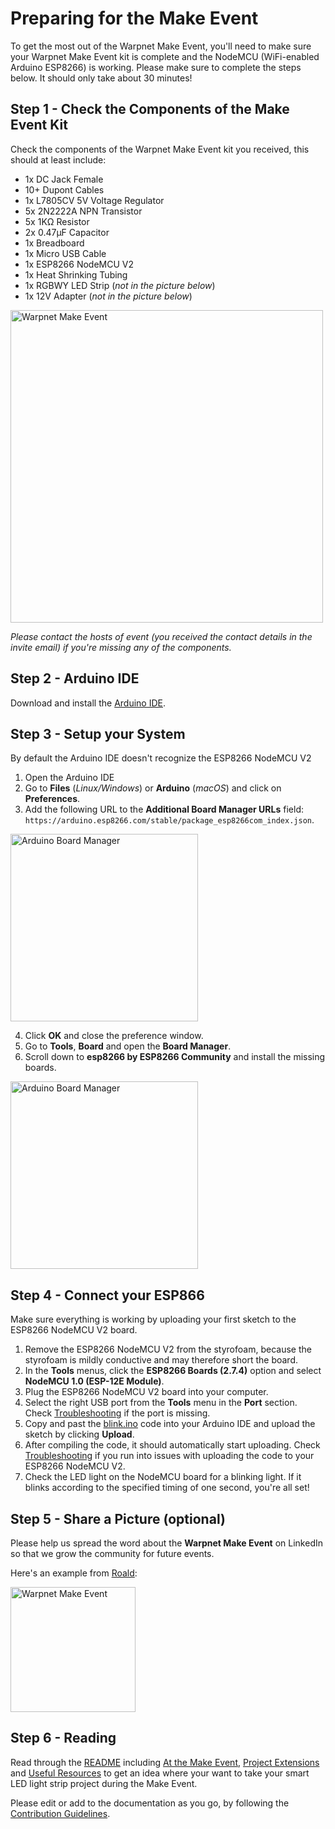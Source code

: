 # Preparing for the Make Event

To get the most out of the Warpnet Make Event, you'll need to make sure your Warpnet Make Event kit is complete and the NodeMCU (WiFi-enabled Arduino ESP8266) is working. Please make sure to complete the steps below. It should only take about 30 minutes!

## Step 1 - Check the Components of the Make Event Kit

Check the components of the Warpnet Make Event kit you received, this should at least include:

- 1x DC Jack Female
- 10+ Dupont Cables
- 1x L7805CV 5V Voltage Regulator
- 5x 2N2222A NPN Transistor
- 5x 1KΩ Resistor
- 2x 0.47µF Capacitor
- 1x Breadboard
- 1x Micro USB Cable
- 1x ESP8266 NodeMCU V2
- 1x Heat Shrinking Tubing
- 1x RGBWY LED Strip (_not in the picture below_)
- 1x 12V Adapter (_not in the picture below_)

<img src="media/kit.jpg" alt="Warpnet Make Event" width="500"/>

_Please contact the hosts of event (you received the contact details in the invite email) if you're missing any of the components._


## Step 2 - Arduino IDE

Download and install the [Arduino IDE](https://www.arduino.cc/en/software).

## Step 3 - Setup your System

By default the Arduino IDE doesn't recognize the ESP8266 NodeMCU V2

1. Open the Arduino IDE
2. Go to **Files** (_Linux/Windows_) or **Arduino** (_macOS_) and click on **Preferences**.
3. Add the following URL to the **Additional Board Manager URLs** field: `https://arduino.esp8266.com/stable/package_esp8266com_index.json`.

<img src="media/arduino_board_manager.png" alt="Arduino Board Manager" width="300"/>

4. Click **OK** and close the preference window.
5. Go to **Tools**, **Board** and open the **Board Manager**.
6. Scroll down to **esp8266 by ESP8266 Community** and install the missing boards.

<img src="media/arduino_esp8266_board.png" alt="Arduino Board Manager" width="300"/>

## Step 4 - Connect your ESP866

Make sure everything is working by uploading your first sketch to the ESP8266 NodeMCU V2 board.

1. Remove the ESP8266 NodeMCU V2 from the styrofoam, because the styrofoam is mildly conductive and may therefore short the board.
1. In the **Tools** menus, click the **ESP8266 Boards (2.7.4)** option and select **NodeMCU 1.0 (ESP-12E Module)**.
1. Plug the ESP8266 NodeMCU V2 board into your computer.
1. Select the right USB port from the **Tools** menu in the **Port** section. Check [Troubleshooting](README.md#troubleshooting) if the port is missing.
1. Copy and past the [blink.ino](blink/blink.ino) code into your Arduino IDE and upload the sketch by clicking **Upload**.
1. After compiling the code, it should automatically start uploading. Check [Troubleshooting](README.md#troubleshooting) if you run into issues with uploading the code to your ESP8266 NodeMCU V2.
1. Check the LED light on the NodeMCU board for a blinking light. If it blinks according to the specified timing of one second, you're all set!

## Step 5 - Share a Picture (optional)

Please help us spread the word about the **Warpnet Make Event** on LinkedIn so that we grow the community for future events.

Here's an example from [Roald](https://www.linkedin.com/in/roaldnefs/):

<img src="media/linkedin.jpg" alt="Warpnet Make Event" width="200"/>

## Step 6 - Reading

Read through the [README](README.md) including [At the Make Event](README.md#at-the-make-event), [Project Extensions](README.md#project-extensions) and [Useful Resources](README.md#useful-resources) to get an idea where your want to take your smart LED light strip project during the Make Event.

Please edit or add to the documentation as you go, by following the [Contribution Guidelines](README.md#contributing).
